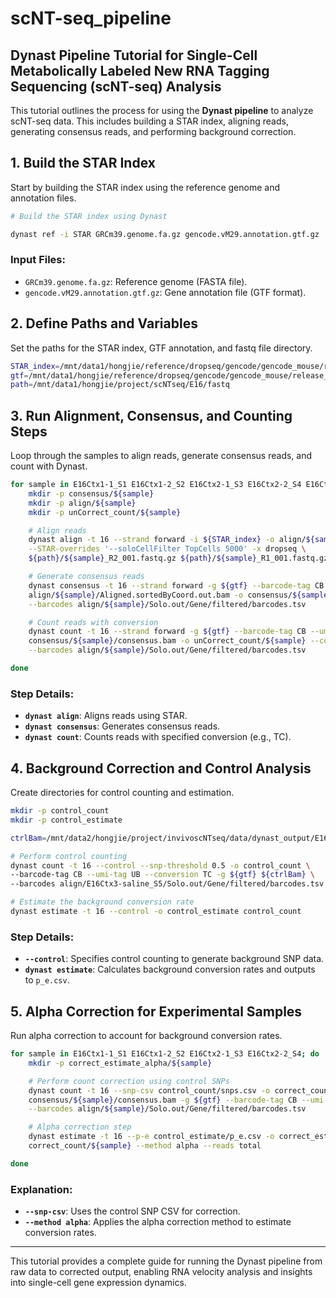 # scNT-seq_pipeline
## Dynast Pipeline Tutorial for Single-Cell Metabolically Labeled New RNA Tagging Sequencing (scNT-seq) Analysis

This tutorial outlines the process for using the **Dynast pipeline** to analyze scNT-seq data. This includes building a STAR index, aligning reads, generating consensus reads, and performing background correction.

## 1. Build the STAR Index

Start by building the STAR index using the reference genome and annotation files.

```bash
# Build the STAR index using Dynast

dynast ref -i STAR GRCm39.genome.fa.gz gencode.vM29.annotation.gtf.gz
```

### Input Files:
- `GRCm39.genome.fa.gz`: Reference genome (FASTA file).
- `gencode.vM29.annotation.gtf.gz`: Gene annotation file (GTF format).

## 2. Define Paths and Variables

Set the paths for the STAR index, GTF annotation, and fastq file directory.

```bash
STAR_index=/mnt/data1/hongjie/reference/dropseq/gencode/gencode_mouse/release_M29/STAR
gtf=/mnt/data1/hongjie/reference/dropseq/gencode/gencode_mouse/release_M29/gencode.vM29.annotation.gtf
path=/mnt/data1/hongjie/project/scNTseq/E16/fastq
```

## 3. Run Alignment, Consensus, and Counting Steps

Loop through the samples to align reads, generate consensus reads, and count with Dynast.

```bash
for sample in E16Ctx1-1_S1 E16Ctx1-2_S2 E16Ctx2-1_S3 E16Ctx2-2_S4 E16Ctx3-saline_S5; do
    mkdir -p consensus/${sample}
    mkdir -p align/${sample}
    mkdir -p unCorrect_count/${sample}

    # Align reads
    dynast align -t 16 --strand forward -i ${STAR_index} -o align/${sample} \
    --STAR-overrides '--soloCellFilter TopCells 5000' -x dropseq \
    ${path}/${sample}_R2_001.fastq.gz ${path}/${sample}_R1_001.fastq.gz

    # Generate consensus reads
    dynast consensus -t 16 --strand forward -g ${gtf} --barcode-tag CB --umi-tag UB \
    align/${sample}/Aligned.sortedByCoord.out.bam -o consensus/${sample} \
    --barcodes align/${sample}/Solo.out/Gene/filtered/barcodes.tsv

    # Count reads with conversion
    dynast count -t 16 --strand forward -g ${gtf} --barcode-tag CB --umi-tag UB \
    consensus/${sample}/consensus.bam -o unCorrect_count/${sample} --conversion TC \
    --barcodes align/${sample}/Solo.out/Gene/filtered/barcodes.tsv

done
```

### Step Details:
- **`dynast align`**: Aligns reads using STAR.
- **`dynast consensus`**: Generates consensus reads.
- **`dynast count`**: Counts reads with specified conversion (e.g., TC).

## 4. Background Correction and Control Analysis

Create directories for control counting and estimation.

```bash
mkdir -p control_count
mkdir -p control_estimate

ctrlBam=/mnt/data2/hongjie/project/invivoscNTseq/data/dynast_output/E16Ctx/consensus/E16Ctx3-saline_S5/consensus.bam

# Perform control counting
dynast count -t 16 --control --snp-threshold 0.5 -o control_count \
--barcode-tag CB --umi-tag UB --conversion TC -g ${gtf} ${ctrlBam} \
--barcodes align/E16Ctx3-saline_S5/Solo.out/Gene/filtered/barcodes.tsv

# Estimate the background conversion rate
dynast estimate -t 16 --control -o control_estimate control_count
```

### Step Details:
- **`--control`**: Specifies control counting to generate background SNP data.
- **`dynast estimate`**: Calculates background conversion rates and outputs to `p_e.csv`.

## 5. Alpha Correction for Experimental Samples

Run alpha correction to account for background conversion rates.

```bash
for sample in E16Ctx1-1_S1 E16Ctx1-2_S2 E16Ctx2-1_S3 E16Ctx2-2_S4; do
    mkdir -p correct_estimate_alpha/${sample}

    # Perform count correction using control SNPs
    dynast count -t 16 --snp-csv control_count/snps.csv -o correct_count/${sample} \
    consensus/${sample}/consensus.bam -g ${gtf} --barcode-tag CB --umi-tag UB --conversion TC \
    --barcodes align/${sample}/Solo.out/Gene/filtered/barcodes.tsv

    # Alpha correction step
    dynast estimate -t 16 --p-e control_estimate/p_e.csv -o correct_estimate_alpha/${sample} \
    correct_count/${sample} --method alpha --reads total

done
```

### Explanation:
- **`--snp-csv`**: Uses the control SNP CSV for correction.
- **`--method alpha`**: Applies the alpha correction method to estimate conversion rates.

---

This tutorial provides a complete guide for running the Dynast pipeline from raw data to corrected output, enabling RNA velocity analysis and insights into single-cell gene expression dynamics.

